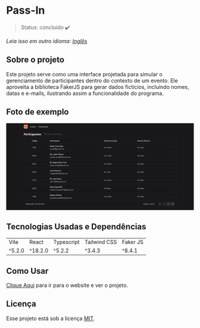 # Pass-In

> Status: concluído ✔️

_Leia isso em outro idioma:_
[_Inglês_](./../README.md)

## Sobre o projeto

Este projeto serve como uma interface projetada para simular o gerenciamento de participantes dentro do contexto de um evento. Ele aproveita a biblioteca FakerJS para gerar dados fictícios, incluindo nomes, datas e e-mails, ilustrando assim a funcionalidade do programa.

## Foto de exemplo

<img src="./src/assets/readme-photo.png"/>

## Tecnologias Usadas e Dependências

<table>
  <tr>
    <td>Vite</td>
    <td>React</td>
    <td>Typescript</td>
    <td>Tailwind CSS</td>
    <td>Faker JS</td>
  </tr>
  <tr>
    <td>^5.2.0</td>
    <td>^18.2.0</td>
    <td>^5.2.2</td>
    <td>^3.4.3</td>
    <td>^8.4.1</td>
  </tr>
</table>

## Como Usar

[Clique Aqui](https://eriksgda.github.io/Pass-In/) para ir para o website e ver o projeto.

## Licença

Esse projeto está sob a licença [MIT](./LICENSE).
